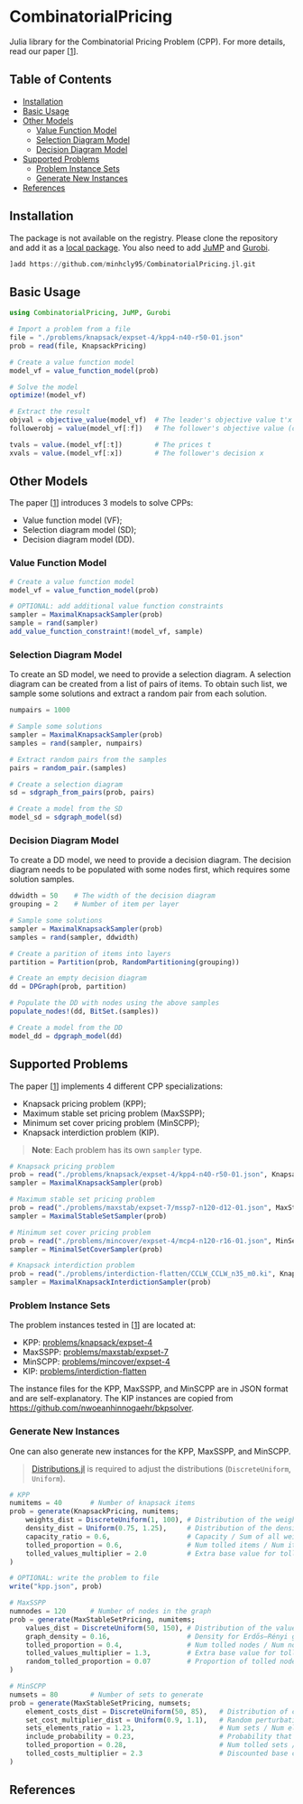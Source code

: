 # CombinatorialPricing <!-- omit from toc -->

Julia library for the Combinatorial Pricing Problem (CPP).
For more details, read our paper \[[1](#readme-ref1)\].

## Table of Contents <!-- omit from toc -->

- [Installation](#installation)
- [Basic Usage](#basic-usage)
- [Other Models](#other-models)
  - [Value Function Model](#value-function-model)
  - [Selection Diagram Model](#selection-diagram-model)
  - [Decision Diagram Model](#decision-diagram-model)
- [Supported Problems](#supported-problems)
  - [Problem Instance Sets](#problem-instance-sets)
  - [Generate New Instances](#generate-new-instances)
- [References](#references)

## Installation

The package is not available on the registry. Please clone the repository and
add it as a [local package](https://pkgdocs.julialang.org/v1/managing-packages/#Adding-a-local-package). You also need to add [JuMP](https://jump.dev/JuMP.jl/stable/) and [Gurobi](https://github.com/jump-dev/Gurobi.jl).

```julia
]add https://github.com/minhcly95/CombinatorialPricing.jl.git
```

## Basic Usage

```julia
using CombinatorialPricing, JuMP, Gurobi

# Import a problem from a file
file = "./problems/knapsack/expset-4/kpp4-n40-r50-01.json"
prob = read(file, KnapsackPricing)

# Create a value function model
model_vf = value_function_model(prob)

# Solve the model
optimize!(model_vf)

# Extract the result
objval = objective_value(model_vf)  # The leader's objective value t'x
followerobj = value(model_vf[:f])   # The follower's objective value (c + t)'x

tvals = value.(model_vf[:t])        # The prices t
xvals = value.(model_vf[:x])        # The follower's decision x
```

## Other Models
The paper \[[1](#readme-ref1)\] introduces 3 models to solve CPPs:
- Value function model (VF);
- Selection diagram model (SD);
- Decision diagram model (DD).

### Value Function Model
```julia
# Create a value function model
model_vf = value_function_model(prob)

# OPTIONAL: add additional value function constraints
sampler = MaximalKnapsackSampler(prob)
sample = rand(sampler)
add_value_function_constraint!(model_vf, sample)
```

### Selection Diagram Model
To create an SD model, we need to provide a selection diagram.
A selection diagram can be created from a list of pairs of items.
To obtain such list, we sample some solutions and extract a random pair from each solution.
```julia
numpairs = 1000

# Sample some solutions
sampler = MaximalKnapsackSampler(prob)
samples = rand(sampler, numpairs)

# Extract random pairs from the samples
pairs = random_pair.(samples)

# Create a selection diagram
sd = sdgraph_from_pairs(prob, pairs)

# Create a model from the SD
model_sd = sdgraph_model(sd)
```

### Decision Diagram Model
To create a DD model, we need to provide a decision diagram.
The decision diagram needs to be populated with some nodes first,
which requires some solution samples.
```julia
ddwidth = 50    # The width of the decision diagram
grouping = 2    # Number of item per layer

# Sample some solutions
sampler = MaximalKnapsackSampler(prob)
samples = rand(sampler, ddwidth)

# Create a parition of items into layers
partition = Partition(prob, RandomPartitioning(grouping))

# Create an empty decision diagram
dd = DPGraph(prob, partition)

# Populate the DD with nodes using the above samples
populate_nodes!(dd, BitSet.(samples))

# Create a model from the DD
model_dd = dpgraph_model(dd)
```

## Supported Problems
The paper \[[1](#readme-ref1)\] implements 4 different CPP specializations:
- Knapsack pricing problem (KPP);
- Maximum stable set pricing problem (MaxSSPP);
- Minimum set cover pricing problem (MinSCPP);
- Knapsack interdiction problem (KIP).

> **Note**: Each problem has its own `sampler` type.

```julia
# Knapsack pricing problem
prob = read("./problems/knapsack/expset-4/kpp4-n40-r50-01.json", KnapsackPricing)
sampler = MaximalKnapsackSampler(prob)

# Maximum stable set pricing problem
prob = read("./problems/maxstab/expset-7/mssp7-n120-d12-01.json", MaxStableSetPricing)
sampler = MaximalStableSetSampler(prob)

# Minimum set cover pricing problem
prob = read("./problems/mincover/expset-4/mcp4-n120-r16-01.json", MinSetCoverPricing)
sampler = MinimalSetCoverSampler(prob)

# Knapsack interdiction problem
prob = read("./problems/interdiction-flatten/CCLW_CCLW_n35_m0.ki", KnapsackInterdiction)
sampler = MaximalKnapsackInterdictionSampler(prob)
```

### Problem Instance Sets
The problem instances tested in \[[1](#readme-ref1)\] are located at:
- KPP: [problems/knapsack/expset-4](problems/knapsack/expset-4)
- MaxSSPP: [problems/maxstab/expset-7](problems/maxstab/expset-7)
- MinSCPP: [problems/mincover/expset-4](problems/mincover/expset-4)
- KIP: [problems/interdiction-flatten](problems/interdiction-flatten)

The instance files for the KPP, MaxSSPP, and MinSCPP are in JSON format and are self-explanatory.
The KIP instances are copied from https://github.com/nwoeanhinnogaehr/bkpsolver.

### Generate New Instances
One can also generate new instances for the KPP, MaxSSPP, and MinSCPP.

> [Distributions.jl](https://github.com/JuliaStats/Distributions.jl) is required to adjust the distributions (`DiscreteUniform`, `Uniform`).

```julia
# KPP
numitems = 40       # Number of knapsack items
prob = generate(KnapsackPricing, numitems;
    weights_dist = DiscreteUniform(1, 100), # Distribution of the weights
    density_dist = Uniform(0.75, 1.25),     # Distribution of the density (value = weight * density)
    capacity_ratio = 0.6,                   # Capacity / Sum of all weights
    tolled_proportion = 0.6,                # Num tolled items / Num items
    tolled_values_multiplier = 2.0          # Extra base value for tolled items
)

# OPTIONAL: write the problem to file
write("kpp.json", prob)
```

```julia
# MaxSSPP
numnodes = 120      # Number of nodes in the graph
prob = generate(MaxStableSetPricing, numitems;
    values_dist = DiscreteUniform(50, 150), # Distribution of the values
    graph_density = 0.16,                   # Density for Erdős–Rényi graph
    tolled_proportion = 0.4,                # Num tolled nodes / Num nodes
    tolled_values_multiplier = 1.3,         # Extra base value for tolled nodes
    random_tolled_proportion = 0.07         # Proportion of tolled nodes chosen at random
)
```

```julia
# MinSCPP
numsets = 80        # Number of sets to generate
prob = generate(MaxStableSetPricing, numsets;
    element_costs_dist = DiscreteUniform(50, 85),   # Distribution of costs of the elements
    set_cost_multiplier_dist = Uniform(0.9, 1.1),   # Random perturbation to the cost of each set
    sets_elements_ratio = 1.23,                     # Num sets / Num elements
    include_probability = 0.23,                     # Probability that an element appears in a set
    tolled_proportion = 0.28,                       # Num tolled sets / Num sets
    tolled_costs_multiplier = 2.3                   # Discounted base costs for tolled sets
)
```

## References
<!-- <a id="readme-ref1"></a> \[1\] Quang Minh Bui, Bernard Gendron, Margarida Carvalho. A Catalog of Formulations for the Network Pricing Problem. INFORMS Journal on Computing, 34(5):2658–2674, 2022. ([arXiv](https://arxiv.org/abs/2106.03887)) -->
